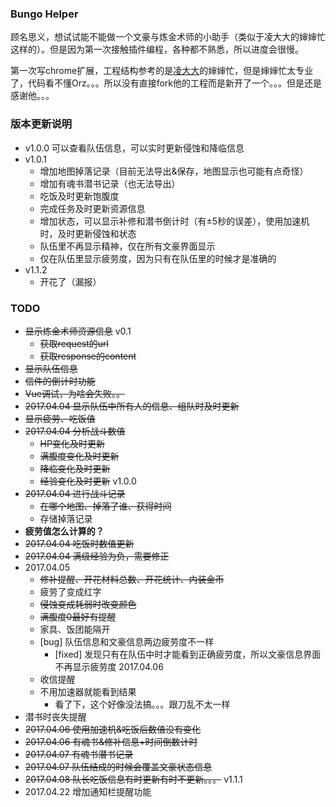### Bungo Helper
顾名思义，想试试能不能做一个文豪与炼金术师的小助手（类似于凌大大的婶婶忙这样的）。但是因为第一次接触插件编程，各种都不熟悉，所以进度会很慢。

第一次写chrome扩展，工程结构参考的是<a href="http://weibo.com/moelynn">凌大大</a>的婶婶忙，但是婶婶忙太专业了，代码看不懂Orz。。。所以没有直接fork他的工程而是新开了一个。。。但是还是感谢他。。。

### 版本更新说明
- v1.0.0 可以查看队伍信息，可以实时更新侵蚀和降临信息
- v1.0.1
  - 增加地图掉落记录（目前无法导出&保存，地图显示也可能有点奇怪）
  - 增加有魂书潜书记录（也无法导出）
  - 吃饭及时更新饱腹度
  - 完成任务及时更新资源信息
  - 增加状态，可以显示补修和潜书倒计时（有±5秒的误差），使用加速机时，及时更新侵蚀和状态
  - 队伍里不再显示精神，仅在所有文豪界面显示
  - 仅在队伍里显示疲劳度，因为只有在队伍里的时候才是准确的
- v1.1.2
  - 开花了（漏报）

### TODO
- <del>显示炼金术师资源信息</del> v0.1
  - <del>获取request的url</del>
  - <del>获取response的content</del>
- <del>显示队伍信息</del>
- <del>信件的倒计时功能</del>
- <del>Vue调试，为啥会失败。。</del>
- <del>2017.04.04 显示队伍中所有人的信息、组队时及时更新</del>
- <del>显示疲劳、吃饭值</del>
- <del>2017.04.04 分析战斗数值</del>
  - <del>HP变化及时更新</del>
  - <del>满腹度变化及时更新</del>
  - <del>降临变化及时更新</del>
  - <del>经验变化及时更新</del> v1.0.0
- <del>2017.04.04 进行战斗记录</del>
  - <del>在哪个地图、掉落了谁、获得时间</del>
  - 存储掉落记录
- **疲劳值怎么计算的？**
- <del>2017.04.04 吃饭时数值更新</del>
- <del>2017.04.04 满级经验为负，需要修正</del>
- 2017.04.05
  - <del>修补提醒、开花材料总数、开花统计、内装金币</del>
  - 疲劳了变成红字
  - <del>侵蚀变成耗弱时改变颜色</del>
  - <del>满腹度0最好有提醒</del>
  - 家具、饭团能隔开
  - [bug] 队伍信息和文豪信息两边疲劳度不一样
    - [fixed] 发现只有在队伍中时才能看到正确疲劳度，所以文豪信息界面不再显示疲劳度 2017.04.06
  - 收信提醒
  - 不用加速器就能看到结果
    - 看了下，这个好像没法搞。。。跟刀乱不太一样
- 潜书时丧失提醒
- <del>2017.04.06 使用加速机&吃饭后数值没有变化</del>
- <del>2017.04.06 有魂书&修补信息+时间倒数计时</del>
- <del>2017.04.07 有魂书潜书记录</del>
- <del>2017.04.07 队伍结成的时候会覆盖文豪状态信息</del>
- <del>2017.04.08 队长吃饭信息有时更新有时不更新。。。</del> v1.1.1
- 2017.04.22 增加通知栏提醒功能
